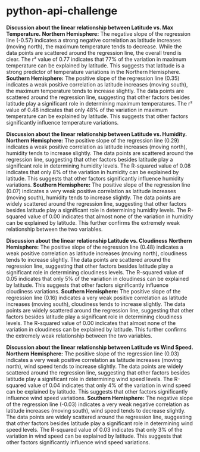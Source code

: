 # python-api-challenge
**Discussion about the linear relationship between Latitude vs. Max Temperature.**
**Northern Hemisphere:** The negative slope of the regression line (-0.57) indicates a strong negative correlation as latitude increases (moving north), the maximum temperature tends to decrease. While the data points are scattered around the regression line, the overall trend is clear. The r² value of 0.77 indicates that 77% of the variation in maximum temperature can be explained by latitude. This suggests that latitude is a strong predictor of temperature variations in the Northern Hemisphere.
**Southern Hemisphere:** The positive slope of the regression line (0.35) indicates a weak positive correlation as latitude increases (moving south), the maximum temperature tends to increase slightly. The data points are scattered around the regression line, suggesting that other factors besides latitude play a significant role in determining maximum temperatures. The r² value of 0.48 indicates that only 48% of the variation in maximum temperature can be explained by latitude. This suggests that other factors significantly influence temperature variations.

**Discussion about the linear relationship between Latitude vs. Humidity.**
**Northern Hemisphere:** The positive slope of the regression line (0.29) indicates a weak positive correlation  as latitude increases (moving north), humidity tends to increase slightly. The data points are scattered around the regression line, suggesting that other factors besides latitude play a significant role in determining humidity levels. The R-squared value of 0.08 indicates that only 8% of the variation in humidity can be explained by latitude. This suggests that other factors significantly influence humidity variations.
**Southern Hemisphere:** The positive slope of the regression line (0.07) indicates a very weak positive correlation as latitude increases (moving south), humidity tends to increase slightly. The data points are widely scattered around the regression line, suggesting that other factors besides latitude play a significant role in determining humidity levels. The R-squared value of 0.00 indicates that almost none of the variation in humidity can be explained by latitude. This further confirms the extremely weak relationship between the two variables.

**Discussion about the linear relationship Latitude vs. Cloudiness**
**Northern Hemisphere:**  The positive slope of the regression line (0.48) indicates a weak positive correlation as latitude increases (moving north), cloudiness tends to increase slightly. The data points are scattered around the regression line, suggesting that other factors besides latitude play a significant role in determining cloudiness levels. The R-squared value of 0.05 indicates that only 5% of the variation in cloudiness can be explained by latitude. This suggests that other factors significantly influence cloudiness variations.
**Southern Hemisphere:** The positive slope of the regression line (0.16) indicates a very weak positive correlation as latitude increases (moving south), cloudiness tends to increase slightly. The data points are widely scattered around the regression line, suggesting that other factors besides latitude play a significant role in determining cloudiness levels. The R-squared value of 0.00 indicates that almost none of the variation in cloudiness can be explained by latitude. This further confirms the extremely weak relationship between the two variables.

**Discussion about the linear relationship between Latitude vs Wind Speed.**
**Northern Hemisphere:** The positive slope of the regression line (0.03) indicates a very weak positive correlation as latitude increases (moving north), wind speed tends to increase slightly. The data points are widely scattered around the regression line, suggesting that other factors besides latitude play a significant role in determining wind speed levels. The R-squared value of 0.04 indicates that only 4% of the variation in wind speed can be explained by latitude. This suggests that other factors significantly influence wind speed variations.
**Southern Hemisphere:** The negative slope of the regression line (-0.03) indicates a very weak negative correlation as latitude increases (moving south), wind speed tends to decrease slightly. The data points are widely scattered around the regression line, suggesting that other factors besides latitude play a significant role in determining wind speed levels. The R-squared value of 0.03 indicates that only 3% of the variation in wind speed can be explained by latitude. This suggests that other factors significantly influence wind speed variations.
